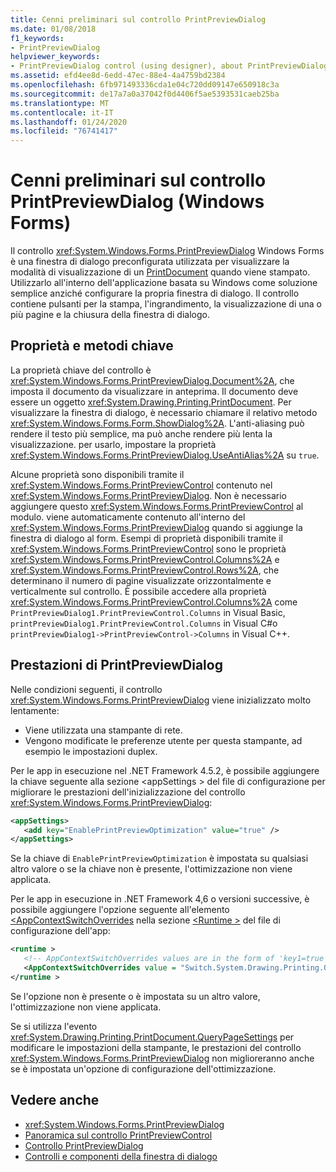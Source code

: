 ```yaml
---
title: Cenni preliminari sul controllo PrintPreviewDialog
ms.date: 01/08/2018
f1_keywords:
- PrintPreviewDialog
helpviewer_keywords:
- PrintPreviewDialog control (using designer), about PrintPreviewDialog
ms.assetid: efd4ee8d-6edd-47ec-88e4-4a4759bd2384
ms.openlocfilehash: 6fb971493336cda1e04c720dd09147e650918c3a
ms.sourcegitcommit: de17a7a0a37042f0d4406f5ae5393531caeb25ba
ms.translationtype: MT
ms.contentlocale: it-IT
ms.lasthandoff: 01/24/2020
ms.locfileid: "76741417"
---
```

# <a name="printpreviewdialog-control-overview-windows-forms"></a>Cenni preliminari sul controllo PrintPreviewDialog (Windows Forms)

Il controllo <xref:System.Windows.Forms.PrintPreviewDialog> Windows Forms è una finestra di dialogo preconfigurata utilizzata per visualizzare la modalità di visualizzazione di un [PrintDocument](printdocument-component-windows-forms.md) quando viene stampato. Utilizzarlo all'interno dell'applicazione basata su Windows come soluzione semplice anziché configurare la propria finestra di dialogo. Il controllo contiene pulsanti per la stampa, l'ingrandimento, la visualizzazione di una o più pagine e la chiusura della finestra di dialogo.

## <a name="key-properties-and-methods"></a>Proprietà e metodi chiave

La proprietà chiave del controllo è <xref:System.Windows.Forms.PrintPreviewDialog.Document%2A>, che imposta il documento da visualizzare in anteprima. Il documento deve essere un oggetto <xref:System.Drawing.Printing.PrintDocument>. Per visualizzare la finestra di dialogo, è necessario chiamare il relativo metodo <xref:System.Windows.Forms.Form.ShowDialog%2A>. L'anti-aliasing può rendere il testo più semplice, ma può anche rendere più lenta la visualizzazione. per usarlo, impostare la proprietà <xref:System.Windows.Forms.PrintPreviewDialog.UseAntiAlias%2A> su `true`.

Alcune proprietà sono disponibili tramite il <xref:System.Windows.Forms.PrintPreviewControl> contenuto nel <xref:System.Windows.Forms.PrintPreviewDialog>. Non è necessario aggiungere questo <xref:System.Windows.Forms.PrintPreviewControl> al modulo. viene automaticamente contenuto all'interno del <xref:System.Windows.Forms.PrintPreviewDialog> quando si aggiunge la finestra di dialogo al form. Esempi di proprietà disponibili tramite il <xref:System.Windows.Forms.PrintPreviewControl> sono le proprietà <xref:System.Windows.Forms.PrintPreviewControl.Columns%2A> e <xref:System.Windows.Forms.PrintPreviewControl.Rows%2A>, che determinano il numero di pagine visualizzate orizzontalmente e verticalmente sul controllo. È possibile accedere alla proprietà <xref:System.Windows.Forms.PrintPreviewControl.Columns%2A> come `PrintPreviewDialog1.PrintPreviewControl.Columns` in Visual Basic, `printPreviewDialog1.PrintPreviewControl.Columns` in Visual C#o `printPreviewDialog1->PrintPreviewControl->Columns` in Visual C++.

## <a name="printpreviewdialog-performance"></a>Prestazioni di PrintPreviewDialog

Nelle condizioni seguenti, il controllo <xref:System.Windows.Forms.PrintPreviewDialog> viene inizializzato molto lentamente:

- Viene utilizzata una stampante di rete.
- Vengono modificate le preferenze utente per questa stampante, ad esempio le impostazioni duplex.

Per le app in esecuzione nel .NET Framework 4.5.2, è possibile aggiungere la chiave seguente alla sezione \<appSettings > del file di configurazione per migliorare le prestazioni dell'inizializzazione del controllo <xref:System.Windows.Forms.PrintPreviewDialog>:

```xml
<appSettings>
   <add key="EnablePrintPreviewOptimization" value="true" />
</appSettings>
```

Se la chiave di `EnablePrintPreviewOptimization` è impostata su qualsiasi altro valore o se la chiave non è presente, l'ottimizzazione non viene applicata.

Per le app in esecuzione in .NET Framework 4,6 o versioni successive, è possibile aggiungere l'opzione seguente all'elemento [\<AppContextSwitchOverrides](../../configure-apps/file-schema/runtime/appcontextswitchoverrides-element.md) nella sezione [\<Runtime >](../../configure-apps/file-schema/runtime/index.md) del file di configurazione dell'app:

```xml
<runtime >
   <!-- AppContextSwitchOverrides values are in the form of 'key1=true|false;key2=true|false -->
   <AppContextSwitchOverrides value = "Switch.System.Drawing.Printing.OptimizePrintPreview=true" />
</runtime >
```

Se l'opzione non è presente o è impostata su un altro valore, l'ottimizzazione non viene applicata.

Se si utilizza l'evento <xref:System.Drawing.Printing.PrintDocument.QueryPageSettings> per modificare le impostazioni della stampante, le prestazioni del controllo <xref:System.Windows.Forms.PrintPreviewDialog> non miglioreranno anche se è impostata un'opzione di configurazione dell'ottimizzazione.

## <a name="see-also"></a>Vedere anche

- <xref:System.Windows.Forms.PrintPreviewDialog>
- [Panoramica sul controllo PrintPreviewControl](printpreviewcontrol-control-overview-windows-forms.md)
- [Controllo PrintPreviewDialog](printpreviewdialog-control-windows-forms.md)
- [Controlli e componenti della finestra di dialogo](dialog-box-controls-and-components-windows-forms.md)
